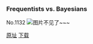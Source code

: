 ### Frequentists vs. Bayesians
No.1132
![图片不见了~~~](https://imgs.xkcd.com/comics/frequentists_vs_bayesians.png)

[原址](https://xkcd.com//1132) [下载](https://imgs.xkcd.com/comics/frequentists_vs_bayesians.png)

